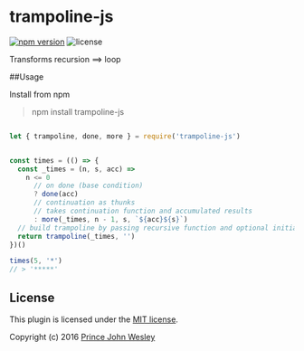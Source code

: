 # trampoline-js

[![npm version](https://badge.fury.io/js/trampoline-js.svg)](http://badge.fury.io/js/trampoline-js) ![license](https://img.shields.io/badge/license-MIT-blue.svg)

Transforms recursion ⟹ loop

##Usage

Install from npm

> npm install trampoline-js

```javascript

let { trampoline, done, more } = require('trampoline-js')


const times = (() => {
  const _times = (n, s, acc) =>
    n <= 0
      // on done (base condition)
      ? done(acc)
      // continuation as thunks
      // takes continuation function and accumulated results
      : more(_times, n - 1, s, `${acc}${s}`)
  // build trampoline by passing recursive function and optional initial objects
  return trampoline(_times, '')
})()

times(5, '*')
// > '*****'

```

## License
This plugin is licensed under the [MIT license](https://github.com/princejwesley/trampoline-js/blob/master/LICENSE).

Copyright (c) 2016 [Prince John Wesley](http://www.toolitup.com)
